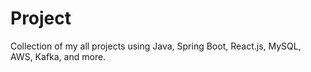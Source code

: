 # Project
Collection of my all projects using Java, Spring Boot, React.js, MySQL, AWS, Kafka, and more.

